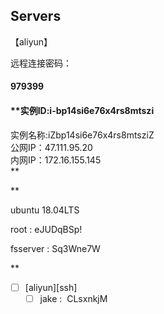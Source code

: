 ## Servers


【aliyun】

远程连接密码：

#### **979399**

#### **实例ID:i-bp14si6e76x4rs8mtszi  
实例名称:iZbp14si6e76x4rs8mtsziZ   
公网IP：47.111.95.20  
内网IP：172.16.155.145  
**

**

ubuntu 18.04LTS

root : eJUDqBSp!

fsserver : Sq3Wne7W

**

- [ ] [aliyun][ssh]
	- [ ] jake :  CLsxnkjM